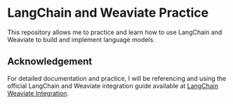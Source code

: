 # LangChain and Weaviate Practice

This repository allows me to practice and learn how to use LangChain and Weaviate to build and implement language models.

## Acknowledgement

For detailed documentation and practice, I will be referencing and using the official LangChain and Weaviate integration guide available at [LangChain Weaviate Integration](https://python.langchain.com/v0.2/docs/integrations/vectorstores/weaviate/).
